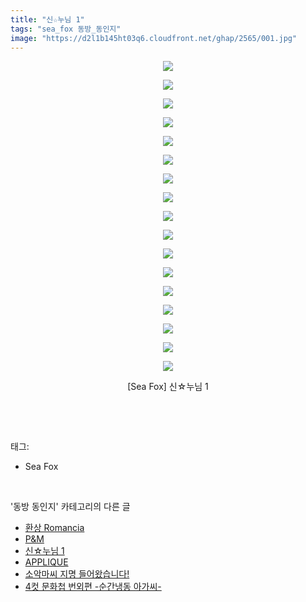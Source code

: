 ```yaml
---
title: "신☆누님 1"
tags: "sea_fox 동방_동인지"
image: "https://d2l1b145ht03q6.cloudfront.net/ghap/2565/001.jpg"
---
```

<div class="article">
<p style="text-align: center; clear: none; float: none;"><img src="{{ site.imgserver1 }}/ghap/2565/001.jpg"/></p>
<p style="text-align: center; clear: none; float: none;"><img src="{{ site.imgserver1 }}/ghap/2565/002.jpg"/></p>
<p style="text-align: center; clear: none; float: none;"><img src="{{ site.imgserver1 }}/ghap/2565/003.jpg"/></p>
<p style="text-align: center; clear: none; float: none;"><img src="{{ site.imgserver1 }}/ghap/2565/004.jpg"/></p>
<p style="text-align: center; clear: none; float: none;"><img src="{{ site.imgserver1 }}/ghap/2565/005.jpg"/></p>
<p style="text-align: center; clear: none; float: none;"><img src="{{ site.imgserver1 }}/ghap/2565/006.jpg"/></p>
<p style="text-align: center; clear: none; float: none;"><img src="{{ site.imgserver1 }}/ghap/2565/007.jpg"/></p>
<p style="text-align: center; clear: none; float: none;"><img src="{{ site.imgserver1 }}/ghap/2565/008.jpg"/></p>
<p style="text-align: center; clear: none; float: none;"><img src="{{ site.imgserver1 }}/ghap/2565/009.jpg"/></p>
<p style="text-align: center; clear: none; float: none;"><img src="{{ site.imgserver1 }}/ghap/2565/010.jpg"/></p>
<p style="text-align: center; clear: none; float: none;"><img src="{{ site.imgserver1 }}/ghap/2565/011.jpg"/></p>
<p style="text-align: center; clear: none; float: none;"><img src="{{ site.imgserver1 }}/ghap/2565/012.jpg"/></p>
<p style="text-align: center; clear: none; float: none;"><img src="{{ site.imgserver1 }}/ghap/2565/013.jpg"/></p>
<p style="text-align: center; clear: none; float: none;"><img src="{{ site.imgserver1 }}/ghap/2565/014.jpg"/></p>
<p style="text-align: center; clear: none; float: none;"><img src="{{ site.imgserver1 }}/ghap/2565/015.jpg"/></p>
<p style="text-align: center; clear: none; float: none;"><img src="{{ site.imgserver1 }}/ghap/2565/016.jpg"/></p>
<p style="text-align: center; clear: none; float: none;"><img src="{{ site.imgserver1 }}/ghap/2565/017.jpg"/></p>
<p style="text-align: center; clear: none; float: none;">[Sea Fox] 신☆누님 1</p>
<p><br/></p>
</div><br/>
<div class="tagTrail">
<p>태그: </p>
<ul>
<li>Sea Fox</li>
</ul>
</div><br/>
<div class="another">
<p>'동방 동인지' 카테고리의 다른 글</p>
<ul>
<li><a href="/ghap_2567">환상 Romancia</a></li>
<li><a href="/ghap_2566">P&amp;M</a></li>
<li><a href="/ghap_2565">신☆누님 1</a></li>
<li><a href="/ghap_2564">APPLIQUE</a></li>
<li><a href="/ghap_2563">소악마씨 지명 들어왔습니다!</a></li>
<li><a href="/ghap_2562">4컷 문화첩 번외편 -순간냉동 아가씨-</a></li>
</ul>
</div><br/>
<div class="cb_module cb_fluid">
<div class="cb_wrt cb_profile">
</div><!-- commentList close -->
</div><br/>
